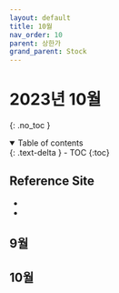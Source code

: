 ```yaml
---
layout: default
title: 10월
nav_order: 10
parent: 상한가
grand_parent: Stock
---
```


# 2023년 10월
{: .no_toc }

<details open markdown="block">
  <summary>
    Table of contents
  </summary>
  {: .text-delta }
- TOC
{:toc}
</details>
<!------------------------------------ STEP ------------------------------------>

## Reference Site

* []()
* []()

## 9월 


## 10월 

